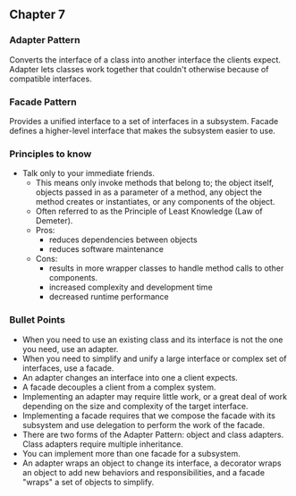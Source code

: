 ## Chapter 7

### Adapter Pattern
Converts the interface of a class into another interface the clients expect.
Adapter lets classes work together that couldn't otherwise because of compatible
interfaces.

### Facade Pattern
Provides a unified interface to a set of interfaces in a subsystem. Facade defines
a higher-level interface that makes the subsystem easier to use.

### Principles to know
- Talk only to your immediate friends.
    - This means only invoke methods that belong to; the object itself, objects
      passed in as a parameter of a method, any object the method creates or
      instantiates, or any components of the object.
    - Often referred to as the Principle of Least Knowledge (Law of Demeter).
    - Pros:
        - reduces dependencies between objects
        - reduces software maintenance
    - Cons:
        - results in more wrapper classes to handle method calls to other components.
        - increased complexity and development time
        - decreased runtime performance

### Bullet Points
- When you need to use an existing class and its interface is not the one you need,
  use an adapter.
- When you need to simplify and unify a large interface or complex set of interfaces,
  use a facade.
- An adapter changes an interface into one a client expects.
- A facade decouples a client from a complex system.
- Implementing an adapter may require little work, or a great deal of work depending
  on the size and complexity of the target interface.
- Implementing a facade requires that we compose the facade with its subsystem and
  use delegation to perform the work of the facade.
- There are two forms of the Adapter Pattern: object and class adapters. Class
  adapters require multiple inheritance.
- You can implement more than one facade for a subsystem.
- An adapter wraps an object to change its interface, a decorator wraps an object
  to add new behaviors and responsibilities, and a facade "wraps" a set of objects
  to simplify.
